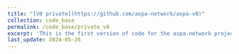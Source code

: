 ```yaml
---
title: "[V0 private](https://github.com/aspa-network/aspa-v0)"
collection: code_base
permalink: /code_base/private_v0
excerpt: 'This is the first version of code for the aspa.network project. Please contact us at aspa.life1@gmail.com for accessing the private code.'
last_update: 2024-05-26
---
```

